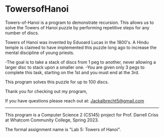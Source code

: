 # TowersofHanoi
Towers-of-Hanoi is a program to demonstrate recursion. This allows us to solve the Towers of Hanoi puzzle by performing repetitive steps for any number of discs.

Towers of Hanoi was invented by Eduoard Lucas in the 1800's. A Hindu temple is claimed to have implemented this puzzle long ago to increase the mental discipline of young priests.

-The goal is to take a stack of discs from 1 peg to another, never allowing a larger disc to stack upon a smaller one.
-You are given only 3 pegs to complete this task, starting on the 1st and you must end at the 3rd.

This program solves this puzzle for up to 100 discs.

Thank you for checking out my program, 

If you have questions please reach out at: Jackalbrecht5@gmail.com

---------------------------------------------------------------------------------------------------------------------------------
This program is a Computer Science 2 (CS145) project for Prof. Darrell Criss at Whatcom Community College, Spring 2023.

The formal assignment name is "Lab 5: Towers of Hanoi".
